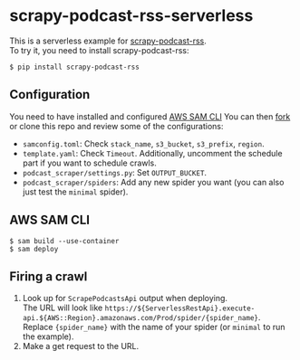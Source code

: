 # scrapy-podcast-rss-serverless

This is a serverless example for [scrapy-podcast-rss](https://github.com/igarizio/scrapy-podcast-rss).  
To try it, you need to install scrapy-podcast-rss:
```console
$ pip install scrapy-podcast-rss
```

## Configuration
You need to have installed and configured [AWS SAM CLI](https://aws.amazon.com/serverless/sam/)
You can then [fork](https://github.com/igarizio/scrapy-podcast-rss-serverless/fork) or clone 
this repo and review some of the configurations:
- ``samconfig.toml``: Check ``stack_name``, ``s3_bucket``, ``s3_prefix``, ``region``.
- ``template.yaml``: Check ``Timeout``. Additionally, uncomment the schedule part
    if you want to schedule crawls.
- ``podcast_scraper/settings.py``: Set ``OUTPUT_BUCKET``.
- ``podcast_scraper/spiders``: Add any new spider you want (you can also just test
    the ``minimal`` spider).

## AWS SAM CLI
```console
$ sam build --use-container
$ sam deploy
```

## Firing a crawl
1. Look up for ``ScrapePodcastsApi`` output when deploying.  
   The URL will look like ``https://${ServerlessRestApi}.execute-api.${AWS::Region}.amazonaws.com/Prod/spider/{spider_name}``.  
   Replace ``{spider_name}`` with the name of your spider (or ``minimal`` to run
   the example).
2. Make a get request to the URL.